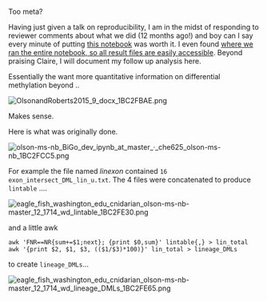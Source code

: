 Too meta?

Having just given a talk on reproducibility, I am in the midst of responding to reviewer comments about what we did (12 months ago!) and boy can I say every minute of putting [this notebook](https://github.com/che625/olson-ms-nb/blob/master/BiGo_dev.ipynb) was worth it. I even found [where we ran the entire notebook, so all result files are easily accessible](http://eagle.fish.washington.edu/cnidarian/index.php?dir=olson-ms-nb-master_12_1714%2Fwd%2F). Beyond praising Claire, I will document my follow up analysis here.

Essentially the want more quantitative information on differential methylation beyond ..

<img src="http://eagle.fish.washington.edu/cnidarian/skitch/OlsonandRoberts2015_9_docx_1BC2FBAE.png" alt="OlsonandRoberts2015_9_docx_1BC2FBAE.png"/>

Makes sense.

Here is what was originally done.

<img src="http://eagle.fish.washington.edu/cnidarian/skitch/olson-ms-nb_BiGo_dev_ipynb_at_master_·_che625_olson-ms-nb_1BC2FCC5.png" alt="olson-ms-nb_BiGo_dev_ipynb_at_master_·_che625_olson-ms-nb_1BC2FCC5.png"/>

For example the file named _linexon_ contained `16 exon_intersect_DML_lin_u.txt`. The 4 files were concatenated to produce `lintable` ....
       

<img src="http://eagle.fish.washington.edu/cnidarian/skitch/eagle_fish_washington_edu_cnidarian_olson-ms-nb-master_12_1714_wd_lintable_1BC2FE30.png" alt="eagle_fish_washington_edu_cnidarian_olson-ms-nb-master_12_1714_wd_lintable_1BC2FE30.png"/>

and a little awk 

```
awk 'FNR==NR{sum+=$1;next}; {print $0,sum}' lintable{,} > lin_total
awk '{print $2, $1, $3, (($1/$3)*100)}' lin_total > lineage_DMLs
```

to create  `lineage_DMLs`...

<img src="http://eagle.fish.washington.edu/cnidarian/skitch/eagle_fish_washington_edu_cnidarian_olson-ms-nb-master_12_1714_wd_lineage_DMLs_1BC2FE65.png" alt="eagle_fish_washington_edu_cnidarian_olson-ms-nb-master_12_1714_wd_lineage_DMLs_1BC2FE65.png"/>      
      
